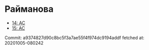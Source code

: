 # Райманова
- [14: AC](14.md)
- [15: AC](15.md)

Commit: a9374827d90c8bc5f3a7ae55f4f974dc9194addf
 fetched at: 20201005-080242

